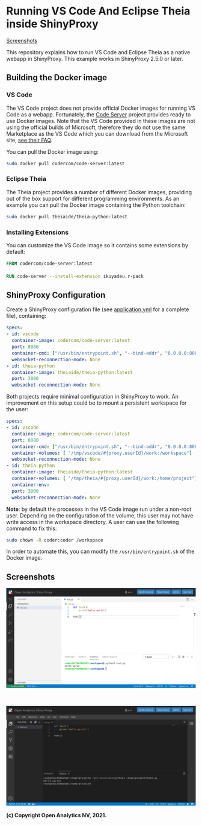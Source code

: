 # Running VS Code And Eclipse Theia inside ShinyProxy

[Screenshots](#screenshots)

This repository explains how to run VS Code and Eclipse Theia as a native webapp
in ShinyProxy. This example works in ShinyProxy 2.5.0 or later.

## Building the Docker image

### VS Code

The VS Code project does not provide official Docker images for running VS Code
as a webapp. Fortunately, the [Code Server](https://github.com/cdr/code-server)
project provides ready to use Docker images. Note that the VS Code provided in
these images are not using the official builds of Microsoft, therefore they do
not use the same Marketplace as the VS Code which you can download from the Microsoft
site, [see their FAQ](https://github.com/cdr/code-server/blob/main/docs/FAQ.md#why-cant-code-server-use-microsofts-extension-marketplace).

You can pull the Docker image using:

```bash
sudo docker pull codercom/code-server:latest
```

### Eclipse Theia

The Theia project provides a number of different Docker images, providing out of
the box support for different programming environments. As an example you can
pull the Docker image containing the Python toolchain:

```bash
sudo docker pull theiaide/theia-python:latest
```

### Installing Extensions

You can customize the VS Code image so it contains some extensions by default:

```Dockerfile
FROM codercom/code-server:latest

RUN code-server --install-extension ikuyadeu.r-pack
```

## ShinyProxy Configuration

Create a ShinyProxy configuration file (see [application.yml](application.yml)
for a complete file), containing:

```yaml
specs:
- id: vscode
  container-image: codercom/code-server:latest
  port: 8080
  container-cmd: ["/usr/bin/entrypoint.sh", "--bind-addr", "0.0.0.0:8080", "--auth=none", "--disable-update-check", "--disable-telemetry", "."]
  websocket-reconnection-mode: None
- id: theia-python
  container-image: theiaide/theia-python:latest
  port: 3000
  websocket-reconnection-mode: None
```

Both projects require minimal configuration in ShinyProxy to work. An
improvement on this setup could be to mount a persistent workspace for the user:

```yaml
specs:
- id: vscode
  container-image: codercom/code-server:latest
  port: 8080
  container-cmd: ["/usr/bin/entrypoint.sh", "--bind-addr", "0.0.0.0:8080", "--auth=none", "--disable-update-check", "--disable-telemetry", "/workspace"]
  container-volumes: [ "/tmp/vscode/#{proxy.userId}/work:/workspace"]
  websocket-reconnection-mode: None
- id: theia-python
  container-image: theiaide/theia-python:latest
  container-volumes: [ "/tmp/theia/#{proxy.userId}/work:/home/project"]
  container-env:
  port: 3000
  websocket-reconnection-mode: None
```

**Note**: by default the processes in the VS Code image run under a non-root
user. Depending on the configuration of the volume, this user may not have write
access in the workspace directory. A user can use the following command to fix
this:

```bash
sudo chown -R coder:coder /workspace
```

In order to automate this, you can modify the `/usr/bin/entrypoint.sh` of the
Docker image.

## Screenshots

![VS Code](.github/screenshots/vscode.png)

<br>

![Eclipse Theia](.github/screenshots/theia.png)

**(c) Copyright Open Analytics NV, 2021.**
